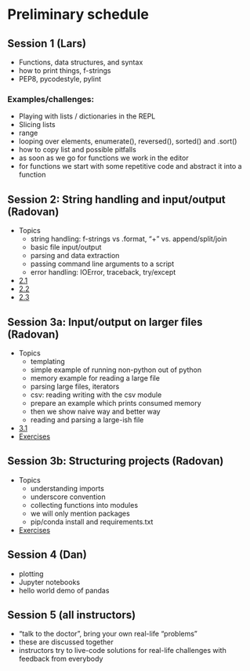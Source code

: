 

# Preliminary schedule

## Session 1 (Lars)

- Functions, data structures, and syntax
- how to print things, f-strings
- PEP8, pycodestyle, pylint


### Examples/challenges:

- Playing with lists / dictionaries in the REPL
- Slicing lists
- range
- looping over elements, enumerate(), reversed(), sorted() and .sort()
- how to copy list and possible pitfalls
- as soon as we go for functions we work in the editor
- for functions we start with some repetitive code and abstract it into a function


## Session 2: String handling and input/output (Radovan)

- Topics
  - string handling: f-strings vs .format, “+” vs. append/split/join
  - basic file input/output
  - parsing and data extraction
  - passing command line arguments to a script
  - error handling: IOError, traceback, try/except
- [2.1](session-2/part-1.md)
- [2.2](session-2/part-2.md)
- [2.3](session-2/part-3.md)


## Session 3a: Input/output on larger files (Radovan)

- Topics
  - templating
  - simple example of running non-python out of python
  - memory example for reading a large file
  - parsing large files, iterators
  - csv: reading writing with the csv module
  - prepare an example which prints consumed memory
  - then we show naive way and better way
  - reading and parsing a large-ish file
- [3.1](session-3/part-1.md)
- [Exercises](session-3/exercises-a.md)


## Session 3b: Structuring projects (Radovan)

- Topics
  - understanding imports
  - underscore convention
  - collecting functions into modules
  - we will only mention packages
  - pip/conda install and requirements.txt
- [Exercises](session-3/exercises-b.md)


## Session 4 (Dan)

- plotting
- Jupyter notebooks
- hello world demo of pandas


## Session 5 (all instructors)

- “talk to the doctor”, bring your own real-life “problems”
- these are discussed together
- instructors try to live-code solutions for real-life challenges with feedback
  from everybody

